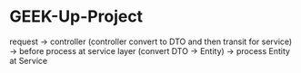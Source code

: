 # GEEK-Up-Project


request -> controller (controller convert to DTO and then transit for service) -> before process at service layer (convert DTO -> Entity) -> process Entity at Service